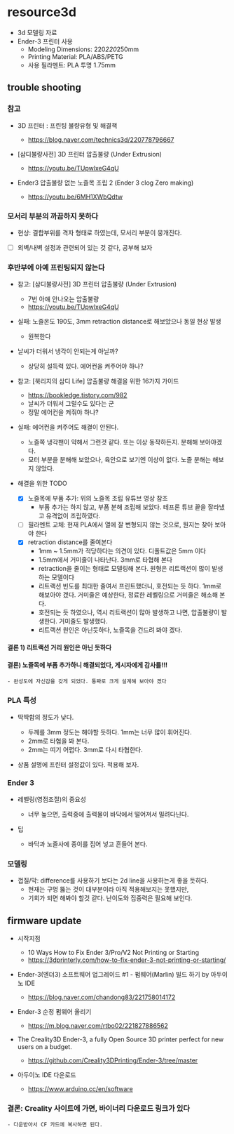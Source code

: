 # resource3d
- 3d 모델링 자료
- Ender-3 프린터 사용
	- Modeling Dimensions: 220*220*250mm
	- Printing Material: PLA/ABS/PETG
	- 사용 필라멘트: PLA 투명 1.75mm

## trouble shooting
### 참고
- 3D 프린터 : 프린팅 불량유형 및 해결책
	- https://blog.naver.com/technics3d/220778796667

- [삼디불량사전] 3D 프린터 압출불량 (Under Extrusion)
	- https://youtu.be/TUpwlxeG4qU

- Ender3 압출불량 없는 노즐목 조립 2 (Ender 3 clog Zero making)
	- https://youtu.be/6MH1XWbQdtw

### 모서리 부분의 까끔하지 못하다
- 현상: 결합부위를 격자 형태로 하였는데, 모서리 부분이 뭉개진다.
- [ ] 외벽/내벽 설정과 관련되어 있는 것 같다, 공부해 보자

### 후반부에 아예 프린팅되지 않는다
- 참고: [삼디불량사전] 3D 프린터 압출불량 (Under Extrusion)
	- 7번 아얘 안나오는 압출불량
	- https://youtu.be/TUpwlxeG4qU

- 실패: 노즐온도 190도, 3mm retraction distance로 해보았으나 동일 현상 발생
	- 원복한다

- 날씨가 더워서 냉각이 안되는게 아닐까?
	- 상당히 설득력 있다. 에어컨을 켜주어야 하나?

- 참고: [북리지의 삼디 Life] 압출불량 해결을 위한 16가지 가이드
	- https://bookledge.tistory.com/982
	- 날씨가 더워서 그럴수도 있다는 군
	- 정말 에어컨을 켜줘야 하나?

- 실패: 에어컨을 켜주어도 해결이 안된다.
	- 노즐쪽 냉각팬이 약해서 그런것 같다. 또는 이상 동작하든지. 분해해 보아야겠다.
	- 모터 부분을 분해해 보았으나, 육안으로 보기엔 이상이 없다. 노즐 분해는 해보지 않았다.

- 해결을 위한 TODO
	- [x] 노즐목에 부품 추가: 위의 노즐목 조립 유튜브 영상 참조
		- 부품 추가는 하지 않고, 부품 분해 조립해 보았다. 테프론 튜브 끝을 잘라냈고 유격없이 조립하였다.
	- [ ] 필라멘트 교체: 현재 PLA에서 열에 잘 변형되지 않는 것으로, 뭔지는 찾아 보아야 한다
	- [x] retraction distance를 줄여본다
		- 1mm ~ 1.5mm가 적당하다는 의견이 있다. 디폴트값은 5mm 이다
		- 1.5mm에서 거미줄이 나타난다. 3mm로 타협해 본다
		- retraction을 줄이는 형태로 모델링해 본다. 원형은 리트랙션이 많이 발생하는 모델이다
		- 리트랙션 빈도를 최대한 줄여서 프린트했더니, 호전되는 듯 하다. 1mm로 해보아야 겠다. 거미줄은 예상한다, 정료한 레벨링으로 거미줄은 해소해 본다.
		- 호전되는 듯 하였으나, 역시 리트랙션이 많아 발생하고 나면, 압출불량이 발생한다. 거미줄도 발생했다.
		- 리트랙션 원인은 아닌듯하다, 노즐목을 건드려 봐야 겠다.

#### 결론 1) 리트랙션 거리 원인은 아닌 듯하다
#### 결론) 노즐목에 부품 추가하니 해결되었다, 게시자에게 감사를!!!
	- 완성도에 자신감을 갖게 되었다. 통짜로 크게 설계해 보아야 곘다

### PLA 특성
- 딱딱함의 정도가 낮다.
	- 두께를 3mm 정도는 해야할 듯하다. 1mm는 너무 많이 휘어진다.
	- 2mm로 타협을 봐 본다.
	- 2mm는 띠기 어렵다. 3mm로 다시 타협한다.

- 상품 설명에 프린터 설정값이 있다. 적용해 보자.

### Ender 3
- 레벨링(영점조절)의 중요성
	- 너무 높으면, 출력중에 출력물이 바닥에서 떨어져서 밀려다닌다.

- 팁
	- 바닥과 노즐사에 종이를 집어 넣고 흔들어 본다.

### 모델링
- 껍질/막: difference를 사용하기 보다는 2d line을 사용하는게 좋을 듯하다.
	- 현재는 구멍 뚫는 것이 대부분이라 아직 적용해보지는 못했지만,
	- 기회가 되면 해봐야 할것 같다. 난이도와 집중력은 필요해 보인다.
	
## firmware update
- 시작지점
	- 10 Ways How to Fix Ender 3/Pro/V2 Not Printing or Starting
	- https://3dprinterly.com/how-to-fix-ender-3-not-printing-or-starting/

- Ender-3(엔더3) 소프트웨어 업그레이드 #1 - 펌웨어(Marlin) 빌드 하기 by 아두이노 IDE
	- https://blog.naver.com/chandong83/221758014172

- Ender-3 순정 펌웨어 올리기
	- https://m.blog.naver.com/rtbo02/221827886562

- The Creality3D Ender-3, a fully Open Source 3D printer perfect for new users on a budget.
	- https://github.com/Creality3DPrinting/Ender-3/tree/master

- 아두이노 IDE 다운로드
	- https://www.arduino.cc/en/software

### 결론: Creality 사이트에 가면, 바이너리 다운로드 링크가 있다
	- 다운받아서 CF 카드에 복사하면 된다.

